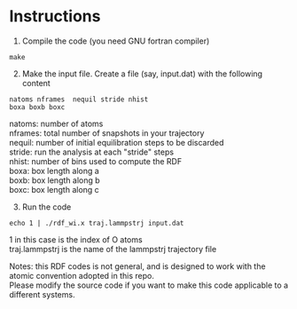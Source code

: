 # Instructions

1) Compile the code (you need GNU fortran compiler)

```
make
```

2) Make the input file. Create a file (say, input.dat) with the following content

```
natoms nframes  nequil stride nhist
boxa boxb boxc
```

natoms: number of atoms  
nframes: total number of snapshots in your trajectory  
nequil: number of initial equilibration steps to be discarded  
stride: run the analysis at each "stride" steps  
nhist: number of bins used to compute the RDF  
boxa: box length along a  
boxb: box length along b  
boxc: box length along c  

3) Run the code

```
echo 1 | ./rdf_wi.x traj.lammpstrj input.dat
```

1 in this case is the index of O atoms  
traj.lammpstrj is the name of the lammpstrj trajectory file  

Notes: this RDF codes is not general, and is designed to work with the atomic convention adopted in this repo.  
Please modify the source code if you want to make this code applicable to a different systems.
